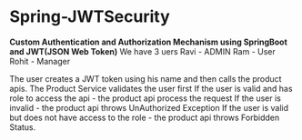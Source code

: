# Spring-JWTSecurity
**Custom Authentication and Authorization Mechanism using SpringBoot and JWT(JSON Web Token)**
We have 3 uers
Ravi - ADMIN
Ram - User
Rohit - Manager

The user creates a JWT token using his name and then calls the product apis.
The Product Service validates the user first
If the user is valid and has role to access the api - the product api process the request
If the user is invalid - the product api throws UnAuthorized Exception
If the user is valid but does not have access to the role - the product api throws Forbidden Status.
